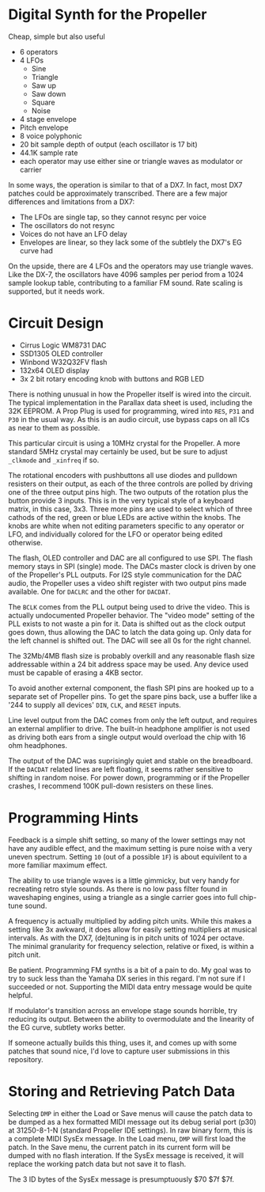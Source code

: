 Digital Synth for the Propeller
===============================

Cheap, simple but also useful

* 6 operators
* 4 LFOs
    * Sine
    * Triangle
    * Saw up
    * Saw down
    * Square
    * Noise
* 4 stage envelope
* Pitch envelope
* 8 voice polyphonic
* 20 bit sample depth of output (each oscillator is 17 bit)
* 44.1K sample rate
* each operator may use either sine or triangle waves as modulator or carrier

In some ways, the operation is similar to that of a DX7. In fact, most DX7 patches could be approximately transcribed. There are
a few major differences and limitations from a DX7:

* The LFOs are single tap, so they cannot resync per voice
* The oscillators do not resync
* Voices do not have an LFO delay
* Envelopes are linear, so they lack some of the subtlely the DX7's EG curve had

On the upside, there are 4 LFOs and the operators may use triangle waves. Like the DX-7, the oscillators have 4096 samples per
period from a 1024 sample lookup table, contributing to a familiar FM sound. Rate scaling is supported, but it needs work.

Circuit Design
==============

* Cirrus Logic WM8731 DAC
* SSD1305 OLED controller
* Winbond W32Q32FV flash
* 132x64 OLED display
* 3x 2 bit rotary encoding knob with buttons and RGB LED

There is nothing unusual in how the Propeller itself is wired into the circuit. The typical implementation in the Parallax
data sheet is used, including the 32K EEPROM. A Prop Plug is used for programming, wired into `RES`, `P31` and `P30` in the
usual way. As this is an audio circuit, use bypass caps on all ICs as near to them as possible.

This particular circuit is using a 10MHz crystal for the Propeller. A more standard 5MHz crystal may certainly be used, but be
sure to adjust `_clkmode` and `_xinfreq` if so.

The rotational encoders with pushbuttons all use diodes and pulldown resisters on their output, as each of the three controls
are polled by driving one of the three output pins high. The two outputs of the rotation plus the button provide 3 inputs.
This is in the very typical style of a keyboard matrix, in this case, 3x3. Three more pins are used to select which of three
cathods of the red, green or blue LEDs are active within the knobs. The knobs are white when not editing parameters specific
to any operator or LFO, and individually colored for the LFO or operator being edited otherwise.

The flash, OLED controller and DAC are all configured to use SPI. The flash memory stays in SPI (single) mode.
The DACs master clock is driven by one of the Propeller's PLL outputs. For I2S style communication for the DAC audio, the
Propeller uses a video shift register with two output pins made available. One for `DACLRC` and the other for `DACDAT`.

The `BCLK` comes from the PLL output being used to drive the video. This is actually undocumented Propeller behavior. The
"video mode" setting of the PLL exists to not waste a pin for it. Data is shifted out as the clock output goes down, thus
allowing the DAC to latch the data going up. Only data for the left channel is shifted out. The DAC will see all 0s for the
right channel.

The 32Mb/4MB flash size is probably overkill and any reasonable flash size addressable within a 24 bit address space may be used.
Any device used must be capable of erasing a 4KB sector.

To avoid another external component, the flash SPI pins are hooked up to a separate set of Propeller pins. To get the spare pins
back, use a buffer like a '244 to supply all devices' `DIN`, `CLK`, and `RESET` inputs.

Line level output from the DAC comes from only the left output, and requires an external amplifier to drive. The built-in
headphone amplifier is not used as driving both ears from a single output would overload the chip with 16 ohm headphones.

The output of the DAC was suprisingly quiet and stable on the breadboard. If the `DACDAT` related lines are left floating, it
seems rather sensitive to shifting in random noise. For power down, programming or if the Propeller crashes, I recommend 100K
pull-down resisters on these lines.

Programming Hints
=================

Feedback is a simple shift setting, so many of the lower settings may not have any audible effect, and the maximum setting is
pure noise with a very uneven spectrum. Setting `10` (out of a possible `1F`) is about equivilent to a more familiar maximum
effect.

The ability to use triangle waves is a little gimmicky, but very handy for recreating retro style sounds. As there is no low
pass filter found in waveshaping engines, using a triangle as a single carrier goes into full chip-tune sound.

A frequency is actually multiplied by adding pitch units. While this makes a setting like 3x awkward, it does allow for easily
setting multipliers at musical intervals. As with the DX7, (de)tuning is in pitch units of 1024 per octave. The minimal
granularity for frequency selection, relative or fixed, is within a pitch unit.

Be patient. Programming FM synths is a bit of a pain to do. My goal was to try to suck less than the Yamaha DX series in this
regard. I'm not sure if I succeeded or not. Supporting the MIDI data entry message would be quite helpful.

If modulator's transition across an envelope stage sounds horrible, try reducing its output. Between the ability to overmodulate
and the linearity of the EG curve, subtlety works better.

If someone actually builds this thing, uses it, and comes up with some patches that sound nice, I'd love to capture user
submissions in this repository.

Storing and Retrieving Patch Data
=================================

Selecting `DMP` in either the Load or Save menus will cause the patch data to be dumped as a hex formatted MIDI message out its
debug serial port (p30) at 31250-8-1-N (standard Propeller IDE settings). In raw binary form, this is a complete MIDI SysEx
message. In the Load menu, `DMP` will first load the patch. In the Save menu, the current patch in its current form will be
dumped with no flash interation. If the SysEx message is received, it will replace the working patch data but not save it to
flash.

The 3 ID bytes of the SysEx message is presumptuously $70 $7f $7f.
